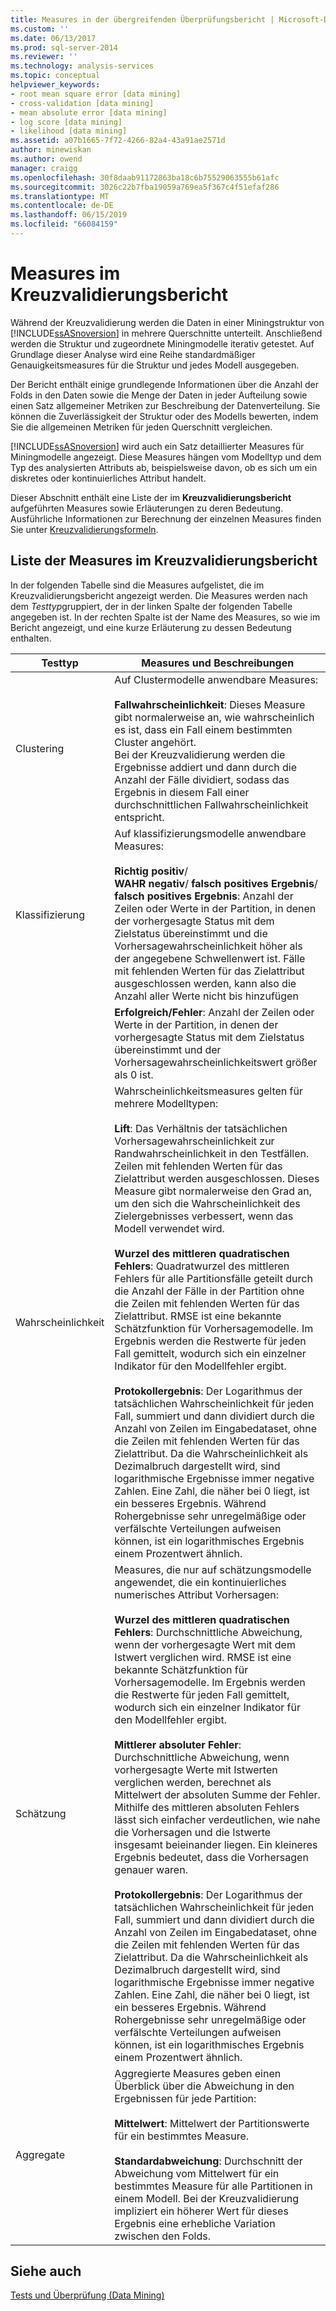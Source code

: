 ```yaml
---
title: Measures in der übergreifenden Überprüfungsbericht | Microsoft-Dokumentation
ms.custom: ''
ms.date: 06/13/2017
ms.prod: sql-server-2014
ms.reviewer: ''
ms.technology: analysis-services
ms.topic: conceptual
helpviewer_keywords:
- root mean square error [data mining]
- cross-validation [data mining]
- mean absolute error [data mining]
- log score [data mining]
- likelihood [data mining]
ms.assetid: a07b1665-7f72-4266-82a4-43a91ae2571d
author: minewiskan
ms.author: owend
manager: craigg
ms.openlocfilehash: 30f8daab91172863ba18c6b75529063555b61afc
ms.sourcegitcommit: 3026c22b7fba19059a769ea5f367c4f51efaf286
ms.translationtype: MT
ms.contentlocale: de-DE
ms.lasthandoff: 06/15/2019
ms.locfileid: "66084159"
---
```

# <a name="measures-in-the-cross-validation-report"></a>Measures im Kreuzvalidierungsbericht
  Während der Kreuzvalidierung werden die Daten in einer Miningstruktur von [!INCLUDE[ssASnoversion](../../includes/ssasnoversion-md.md)] in mehrere Querschnitte unterteilt. Anschließend werden die Struktur und zugeordnete Miningmodelle iterativ getestet. Auf Grundlage dieser Analyse wird eine Reihe standardmäßiger Genauigkeitsmeasures für die Struktur und jedes Modell ausgegeben.  
  
 Der Bericht enthält einige grundlegende Informationen über die Anzahl der Folds in den Daten sowie die Menge der Daten in jeder Aufteilung sowie einen Satz allgemeiner Metriken zur Beschreibung der Datenverteilung. Sie können die Zuverlässigkeit der Struktur oder des Modells bewerten, indem Sie die allgemeinen Metriken für jeden Querschnitt vergleichen.  
  
 [!INCLUDE[ssASnoversion](../../includes/ssasnoversion-md.md)] wird auch ein Satz detaillierter Measures für Miningmodelle angezeigt. Diese Measures hängen vom Modelltyp und dem Typ des analysierten Attributs ab, beispielsweise davon, ob es sich um ein diskretes oder kontinuierliches Attribut handelt.  
  
 Dieser Abschnitt enthält eine Liste der im **Kreuzvalidierungsbericht** aufgeführten Measures sowie Erläuterungen zu deren Bedeutung. Ausführliche Informationen zur Berechnung der einzelnen Measures finden Sie unter [Kreuzvalidierungsformeln](cross-validation-formulas.md).  
  
## <a name="list-of-measures-in-the-cross-validation-report"></a>Liste der Measures im Kreuzvalidierungsbericht  
 In der folgenden Tabelle sind die Measures aufgelistet, die im Kreuzvalidierungsbericht angezeigt werden. Die Measures werden nach dem *Testtyp*gruppiert, der in der linken Spalte der folgenden Tabelle angegeben ist. In der rechten Spalte ist der Name des Measures, so wie im Bericht angezeigt, und eine kurze Erläuterung zu dessen Bedeutung enthalten.  
  
|Testtyp|Measures und Beschreibungen|  
|---------------|-------------------------------|  
|Clustering|Auf Clustermodelle anwendbare Measures:<br /><br /> **Fallwahrscheinlichkeit**: Dieses Measure gibt normalerweise an, wie wahrscheinlich es ist, dass ein Fall einem bestimmten Cluster angehört. <br />                      Bei der Kreuzvalidierung werden die Ergebnisse addiert und dann durch die Anzahl der Fälle dividiert, sodass das Ergebnis in diesem Fall einer durchschnittlichen Fallwahrscheinlichkeit entspricht.|  
|Klassifizierung|Auf klassifizierungsmodelle anwendbare Measures:<br /><br /> **Richtig positiv**/<br />                      **WAHR negativ**/ **falsch positives Ergebnis**/ **falsch positives Ergebnis**: Anzahl der Zeilen oder Werte in der Partition, in denen der vorhergesagte Status mit dem Zielstatus übereinstimmt und die Vorhersagewahrscheinlichkeit höher als der angegebene Schwellenwert ist. Fälle mit fehlenden Werten für das Zielattribut ausgeschlossen werden, kann also die Anzahl aller Werte nicht bis hinzufügen|  
||**Erfolgreich/Fehler**: Anzahl der Zeilen oder Werte in der Partition, in denen der vorhergesagte Status mit dem Zielstatus übereinstimmt und der Vorhersagewahrscheinlichkeitswert größer als 0 ist.|  
|Wahrscheinlichkeit|Wahrscheinlichkeitsmeasures gelten für mehrere Modelltypen:<br /><br /> **Lift**: Das Verhältnis der tatsächlichen Vorhersagewahrscheinlichkeit zur Randwahrscheinlichkeit in den Testfällen. Zeilen mit fehlenden Werten für das Zielattribut werden ausgeschlossen. Dieses Measure gibt normalerweise den Grad an, um den sich die Wahrscheinlichkeit des Zielergebnisses verbessert, wenn das Modell verwendet wird.<br /><br /> **Wurzel des mittleren quadratischen Fehlers**: Quadratwurzel des mittleren Fehlers für alle Partitionsfälle geteilt durch die Anzahl der Fälle in der Partition ohne die Zeilen mit fehlenden Werten für das Zielattribut. RMSE ist eine bekannte Schätzfunktion für Vorhersagemodelle. Im Ergebnis werden die Restwerte für jeden Fall gemittelt, wodurch sich ein einzelner Indikator für den Modellfehler ergibt.<br /><br /> **Protokollergebnis**: Der Logarithmus der tatsächlichen Wahrscheinlichkeit für jeden Fall, summiert und dann dividiert durch die Anzahl von Zeilen im Eingabedataset, ohne die Zeilen mit fehlenden Werten für das Zielattribut. Da die Wahrscheinlichkeit als Dezimalbruch dargestellt wird, sind logarithmische Ergebnisse immer negative Zahlen. Eine Zahl, die näher bei 0 liegt, ist ein besseres Ergebnis. Während Rohergebnisse sehr unregelmäßige oder verfälschte Verteilungen aufweisen können, ist ein logarithmisches Ergebnis einem Prozentwert ähnlich.|  
|Schätzung|Measures, die nur auf schätzungsmodelle angewendet, die ein kontinuierliches numerisches Attribut Vorhersagen:<br /><br /> **Wurzel des mittleren quadratischen Fehlers**: Durchschnittliche Abweichung, wenn der vorhergesagte Wert mit dem Istwert verglichen wird. RMSE ist eine bekannte Schätzfunktion für Vorhersagemodelle. Im Ergebnis werden die Restwerte für jeden Fall gemittelt, wodurch sich ein einzelner Indikator für den Modellfehler ergibt.<br /><br /> **Mittlerer absoluter Fehler**: Durchschnittliche Abweichung, wenn vorhergesagte Werte mit Istwerten verglichen werden, berechnet als Mittelwert der absoluten Summe der Fehler. Mithilfe des mittleren absoluten Fehlers lässt sich einfacher verdeutlichen, wie nahe die Vorhersagen und die Istwerte insgesamt beieinander liegen. Ein kleineres Ergebnis bedeutet, dass die Vorhersagen genauer waren.<br /><br /> **Protokollergebnis**: Der Logarithmus der tatsächlichen Wahrscheinlichkeit für jeden Fall, summiert und dann dividiert durch die Anzahl von Zeilen im Eingabedataset, ohne die Zeilen mit fehlenden Werten für das Zielattribut. Da die Wahrscheinlichkeit als Dezimalbruch dargestellt wird, sind logarithmische Ergebnisse immer negative Zahlen. Eine Zahl, die näher bei 0 liegt, ist ein besseres Ergebnis. Während Rohergebnisse sehr unregelmäßige oder verfälschte Verteilungen aufweisen können, ist ein logarithmisches Ergebnis einem Prozentwert ähnlich.|  
|Aggregate|Aggregierte Measures geben einen Überblick über die Abweichung in den Ergebnissen für jede Partition:<br /><br /> **Mittelwert**: Mittelwert der Partitionswerte für ein bestimmtes Measure.<br /><br /> **Standardabweichung**: Durchschnitt der Abweichung vom Mittelwert für ein bestimmtes Measure für alle Partitionen in einem Modell. Bei der Kreuzvalidierung impliziert ein höherer Wert für dieses Ergebnis eine erhebliche Variation zwischen den Folds.|  
  
## <a name="see-also"></a>Siehe auch  
 [Tests und Überprüfung &#40;Data Mining&#41;](testing-and-validation-data-mining.md)  
  
  
